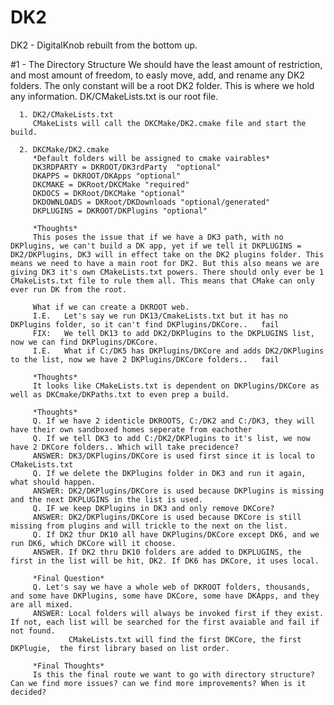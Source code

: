 # DK2
DK2 - DigitalKnob rebuilt from the bottom up.

#1 - The Directory Structure
      We should have the least amount of restriction, and most amount of freedom, to easly move, add, and rename any DK2 folders.
      The only constant will be a root DK2 folder. This is where we hold any information. DK/CMakeLists.txt is our root file.
      
      1. DK2/CMakeLists.txt
         CMakeLists will call the DKCMake/DK2.cmake file and start the build. 
         
      2. DKCMake/DK2.cmake
         *Default folders will be assigned to cmake vairables*
         DK3RDPARTY = DKROOT/DK3rdParty  "optional"
         DKAPPS = DKROOT/DKApps "optional"
         DKCMAKE = DKRoot/DKCMake "required"
         DKDOCS = DKRoot/DKCMake "optional"
         DKDOWNLOADS = DKRoot/DKDownloads "optional/generated"
         DKPLUGINS = DKROOT/DKPlugins "optional"
         
         *Thoughts*
         This poses the issue that if we have a DK3 path, with no DKPlugins, we can't build a DK app, yet if we tell it DKPLUGINS = DK2/DKPlugins, DK3 will in effect take on the DK2 plugins folder. This means we need to have a main root for DK2. But this also means we are giving DK3 it's own CMakeLists.txt powers. There should only ever be 1 CMakeLists.txt file to rule them all. This means that CMake can only ever run DK from the root. 
         
         What if we can create a DKROOT web.
         I.E.   Let's say we run DK13/CmakeLists.txt but it has no DKPlugins folder, so it can't find DKPlugins/DKCore..   fail
         FIX:   We tell DK13 to add DK2/DKPlugins to the DKPLUGINS list, now we can find DKPlugins/DKCore. 
         I.E.   What if C:/DK5 has DKPlugins/DKCore and adds DK2/DKPlugins to the list, now we have 2 DKPlugins/DKCore folders..   fail 
         
         *Thoughts*
         It looks like CMakeLists.txt is dependent on DKPlugins/DKCore as well as DKCmake/DKPaths.txt to even prep a build. 
         
         *Thoughts*
         Q. If we have 2 identicle DKROOTS, C:/DK2 and C:/DK3, they will have their own sandboxed homes seperate from eachother
         Q. If we tell DK3 to add C:/DK2/DKPlugins to it's list, we now have 2 DKCore folders.. Which will take precidence?
         ANSWER: DK3/DKPlugins/DKCore is used first since it is local to CMakeLists.txt
         Q. If we delete the DKPlugins folder in DK3 and run it again, what should happen.
         ANSWER: DK2/DKPlugins/DKCore is used because DKPlugins is missing and the next DKPLUGINS in the list is used.
         Q. IF we keep DKPlugins in DK3 and only remove DKCore?
         ANSWER: DK2/DKPlugins/DKCore is used because DKCore is still missing from plugins and will trickle to the next on the list.
         Q. If DK2 thur DK10 all have DKPlugins/DKCore except DK6, and we run DK6, which DKCore will it choose.
         ANSWER. If DK2 thru DK10 folders are added to DKPLUGINS, the first in the list will be hit, DK2. If DK6 has DKCore, it uses local. 
         
         *Final Question*
         Q. Let's say we have a whole web of DKROOT folders, thousands, and some have DKPlugins, some have DKCore, some have DKApps, and they are all mixed.
         ANSWER: Local folders will always be invoked first if they exist. If not, each list will be searched for the first avaiable and fail if not found. 
                 CMakeLists.txt will find the first DKCore, the first DKPlugie,  the first library based on list order.
                 
         *Final Thoughts*
         Is this the final route we want to go with directory structure? Can we find more issues? can we find more improvements? When is it decided?
         
         
         
         
         
         
         

     
